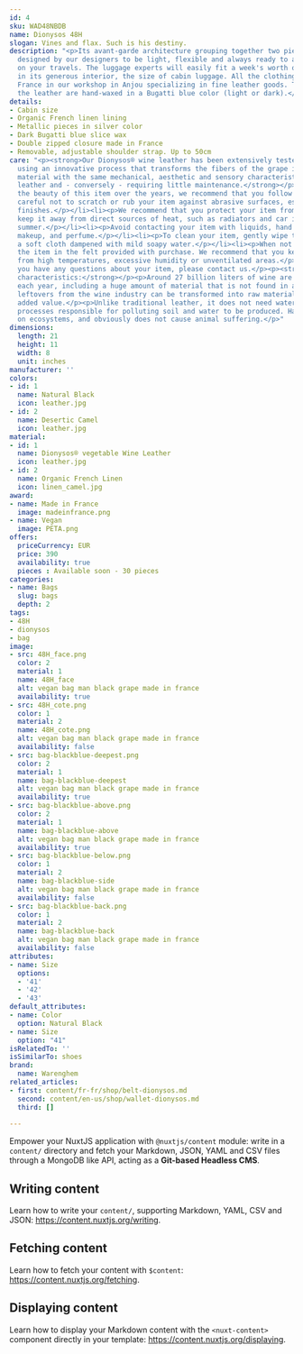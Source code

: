 ```yaml
---
id: 4
sku: WAD48NBDB
name: Dionysos 48H
slogan: Vines and flax. Such is his destiny.
description: "<p>Its avant-garde architecture grouping together two pieces has been
  designed by our designers to be light, flexible and always ready to accompany you
  on your travels. The luggage experts will easily fit a week's worth of clothing
  in its generous interior, the size of cabin luggage. All the clothing is made in
  France in our workshop in Anjou specializing in fine leather goods. The edges of
  the leather are hand-waxed in a Bugatti blue color (light or dark).</p>"
details:
- Cabin size
- Organic French linen lining
- Metallic pieces in silver color
- Dark Bugatti blue slice wax
- Double zipped closure made in France
- Removable, adjustable shoulder strap. Up to 50cm
care: "<p><strong>Our Dionysos® wine leather has been extensively tested. Produced
  using an innovative process that transforms the fibers of the grape into an ecological
  material with the same mechanical, aesthetic and sensory characteristics as traditional
  leather and - conversely - requiring little maintenance.</strong></p><p>But to preserve
  the beauty of this item over the years, we recommend that you follow these tips:</p><ul><li><p>Be
  careful not to scratch or rub your item against abrasive surfaces, especially leather
  finishes.</p></li><li><p>We recommend that you protect your item from moisture and
  keep it away from direct sources of heat, such as radiators and car interiors in
  summer.</p></li><li><p>Avoid contacting your item with liquids, hand cream and sanitizer,
  makeup, and perfume.</p></li><li><p>To clean your item, gently wipe the canvas with
  a soft cloth dampened with mild soapy water.</p></li><li><p>When not in use, store
  the item in the felt provided with purchase. We recommend that you keep it away
  from high temperatures, excessive humidity or unventilated areas.</p></li></ul><p>If
  you have any questions about your item, please contact us.</p><p><strong>Ecological
  characteristics:</strong></p><p>Around 27 billion liters of wine are produced worldwide
  each year, including a huge amount of material that is not found in a bottle. These
  leftovers from the wine industry can be transformed into raw material with high
  added value.</p><p>Unlike traditional leather, it does not need water or toxic tanning
  processes responsible for polluting soil and water to be produced. Has no impact
  on ecosystems, and obviously does not cause animal suffering.</p>"
dimensions:
  length: 21
  height: 11
  width: 8
  unit: inches
manufacturer: ''
colors:
- id: 1
  name: Natural Black
  icon: leather.jpg
- id: 2
  name: Desertic Camel
  icon: leather.jpg
material:
- id: 1
  name: Dionysos® vegetable Wine Leather
  icon: leather.jpg
- id: 2
  name: Organic French Linen
  icon: linen_camel.jpg
award:
- name: Made in France
  image: madeinfrance.png
- name: Vegan
  image: PETA.png
offers:
  priceCurrency: EUR
  price: 390
  availability: true
  pieces : Available soon - 30 pieces
categories:
- name: Bags
  slug: bags
  depth: 2
tags:
- 48H
- dionysos
- bag
image:
- src: 48H_face.png
  color: 2
  material: 1
  name: 48H_face
  alt: vegan bag man black grape made in france
  availability: true
- src: 48H_cote.png
  color: 1
  material: 2
  name: 48H_cote.png
  alt: vegan bag man black grape made in france
  availability: false
- src: bag-blackblue-deepest.png
  color: 2
  material: 1
  name: bag-blackblue-deepest
  alt: vegan bag man black grape made in france
  availability: true
- src: bag-blackblue-above.png
  color: 2
  material: 1
  name: bag-blackblue-above
  alt: vegan bag man black grape made in france
  availability: true
- src: bag-blackblue-below.png
  color: 1
  material: 2
  name: bag-blackblue-side
  alt: vegan bag man black grape made in france
  availability: false
- src: bag-blackblue-back.png
  color: 1
  material: 2
  name: bag-blackblue-back
  alt: vegan bag man black grape made in france
  availability: false
attributes:
- name: Size
  options:
  - '41'
  - '42'
  - '43'
default_attributes:
- name: Color
  option: Natural Black
- name: Size
  option: "41"
isRelatedTo: ''
isSimilarTo: shoes
brand:
  name: Warenghem
related_articles:
- first: content/fr-fr/shop/belt-dionysos.md
  second: content/en-us/shop/wallet-dionysos.md
  third: []
  
---
```

Empower your NuxtJS application with `@nuxtjs/content` module: write in a `content/` directory and fetch your Markdown, JSON, YAML and CSV files through a MongoDB like API, acting as a **Git-based Headless CMS**.

## Writing content

Learn how to write your `content/`, supporting Markdown, YAML, CSV and JSON: https://content.nuxtjs.org/writing.

## Fetching content

Learn how to fetch your content with `$content`: https://content.nuxtjs.org/fetching.

## Displaying content

Learn how to display your Markdown content with the `<nuxt-content>` component directly in your template: https://content.nuxtjs.org/displaying.